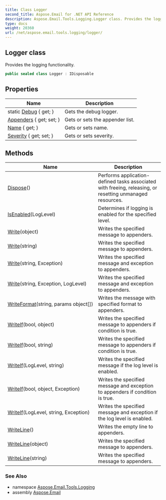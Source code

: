 ```yaml
---
title: Class Logger
second_title: Aspose.Email for .NET API Reference
description: Aspose.Email.Tools.Logging.Logger class. Provides the logging functionality
type: docs
weight: 20360
url: /net/aspose.email.tools.logging/logger/
---
```

## Logger class

Provides the logging functionality.

```csharp
public sealed class Logger : IDisposable
```

## Properties

| Name | Description |
| --- | --- |
| static [Debug](../../aspose.email.tools.logging/logger/debug/) { get; } | Gets the debug logger. |
| [Appenders](../../aspose.email.tools.logging/logger/appenders/) { get; set; } | Gets or sets the appender list. |
| [Name](../../aspose.email.tools.logging/logger/name/) { get; } | Gets or sets name. |
| [Severity](../../aspose.email.tools.logging/logger/severity/) { get; set; } | Gets or sets severity. |

## Methods

| Name | Description |
| --- | --- |
| [Dispose](../../aspose.email.tools.logging/logger/dispose/)() | Performs application-defined tasks associated with freeing, releasing, or resetting unmanaged resources. |
| [IsEnabled](../../aspose.email.tools.logging/logger/isenabled/)(LogLevel) | Determines if logging is enabled for the specified level. |
| [Write](../../aspose.email.tools.logging/logger/write/#write)(object) | Writes the specified message to appenders. |
| [Write](../../aspose.email.tools.logging/logger/write/#write_1)(string) | Writes the specified message to appenders. |
| [Write](../../aspose.email.tools.logging/logger/write/#write_2)(string, Exception) | Writes the specified message and exception to appenders. |
| [Write](../../aspose.email.tools.logging/logger/write/#write_3)(string, Exception, LogLevel) | Writes the specified message and exception to appenders. |
| [WriteFormat](../../aspose.email.tools.logging/logger/writeformat/)(string, params object[]) | Writes the message with specified format to appenders. |
| [WriteIf](../../aspose.email.tools.logging/logger/writeif/#writeif_2)(bool, object) | Writes the specified message to appenders if condition is true. |
| [WriteIf](../../aspose.email.tools.logging/logger/writeif/#writeif_4)(bool, string) | Writes the specified message to appenders if condition is true. |
| [WriteIf](../../aspose.email.tools.logging/logger/writeif/#writeif)(LogLevel, string) | Writes the specified message if the log level is enabled. |
| [WriteIf](../../aspose.email.tools.logging/logger/writeif/#writeif_3)(bool, object, Exception) | Writes the specified message and exception to appenders if condition is true. |
| [WriteIf](../../aspose.email.tools.logging/logger/writeif/#writeif_1)(LogLevel, string, Exception) | Writes the specified message and exception if the log level is enabled. |
| [WriteLine](../../aspose.email.tools.logging/logger/writeline/#writeline)() | Writes the empty line to appenders. |
| [WriteLine](../../aspose.email.tools.logging/logger/writeline/#writeline_1)(object) | Writes the specified message to appenders. |
| [WriteLine](../../aspose.email.tools.logging/logger/writeline/#writeline_2)(string) | Writes the specified message to appenders. |

### See Also

* namespace [Aspose.Email.Tools.Logging](../../aspose.email.tools.logging/)
* assembly [Aspose.Email](../../)


